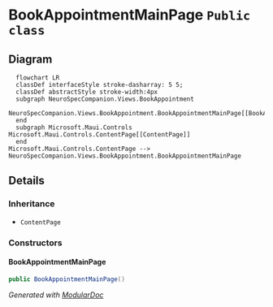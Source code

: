 # BookAppointmentMainPage `Public class`

## Diagram
```mermaid
  flowchart LR
  classDef interfaceStyle stroke-dasharray: 5 5;
  classDef abstractStyle stroke-width:4px
  subgraph NeuroSpecCompanion.Views.BookAppointment
  NeuroSpecCompanion.Views.BookAppointment.BookAppointmentMainPage[[BookAppointmentMainPage]]
  end
  subgraph Microsoft.Maui.Controls
Microsoft.Maui.Controls.ContentPage[[ContentPage]]
  end
Microsoft.Maui.Controls.ContentPage --> NeuroSpecCompanion.Views.BookAppointment.BookAppointmentMainPage
```

## Details
### Inheritance
 - `ContentPage`

### Constructors
#### BookAppointmentMainPage
```csharp
public BookAppointmentMainPage()
```

*Generated with* [*ModularDoc*](https://github.com/hailstorm75/ModularDoc)
